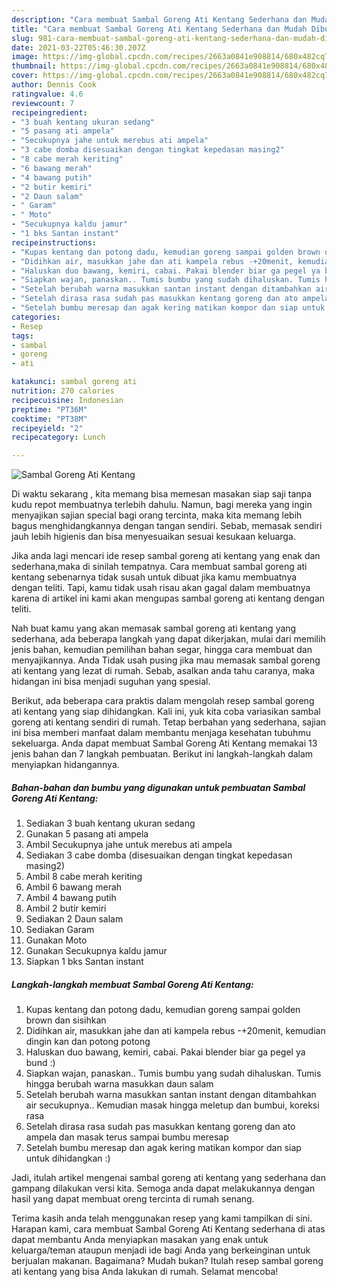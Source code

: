```yaml
---
description: "Cara membuat Sambal Goreng Ati Kentang Sederhana dan Mudah Dibuat"
title: "Cara membuat Sambal Goreng Ati Kentang Sederhana dan Mudah Dibuat"
slug: 981-cara-membuat-sambal-goreng-ati-kentang-sederhana-dan-mudah-dibuat
date: 2021-03-22T05:46:30.207Z
image: https://img-global.cpcdn.com/recipes/2663a0841e908814/680x482cq70/sambal-goreng-ati-kentang-foto-resep-utama.jpg
thumbnail: https://img-global.cpcdn.com/recipes/2663a0841e908814/680x482cq70/sambal-goreng-ati-kentang-foto-resep-utama.jpg
cover: https://img-global.cpcdn.com/recipes/2663a0841e908814/680x482cq70/sambal-goreng-ati-kentang-foto-resep-utama.jpg
author: Dennis Cook
ratingvalue: 4.6
reviewcount: 7
recipeingredient:
- "3 buah kentang ukuran sedang"
- "5 pasang ati ampela"
- "Secukupnya jahe untuk merebus ati ampela"
- "3 cabe domba disesuaikan dengan tingkat kepedasan masing2"
- "8 cabe merah keriting"
- "6 bawang merah"
- "4 bawang putih"
- "2 butir kemiri"
- "2 Daun salam"
- " Garam"
- " Moto"
- "Secukupnya kaldu jamur"
- "1 bks Santan instant"
recipeinstructions:
- "Kupas kentang dan potong dadu, kemudian goreng sampai golden brown dan sisihkan"
- "Didihkan air, masukkan jahe dan ati kampela rebus -+20menit, kemudian dingin kan dan potong potong"
- "Haluskan duo bawang, kemiri, cabai. Pakai blender biar ga pegel ya bund :)"
- "Siapkan wajan, panaskan.. Tumis bumbu yang sudah dihaluskan. Tumis hingga berubah warna masukkan daun salam"
- "Setelah berubah warna masukkan santan instant dengan ditambahkan air secukupnya.. Kemudian masak hingga meletup dan bumbui, koreksi rasa"
- "Setelah dirasa rasa sudah pas masukkan kentang goreng dan ato ampela dan masak terus sampai bumbu meresap"
- "Setelah bumbu meresap dan agak kering matikan kompor dan siap untuk dihidangkan :)"
categories:
- Resep
tags:
- sambal
- goreng
- ati

katakunci: sambal goreng ati 
nutrition: 270 calories
recipecuisine: Indonesian
preptime: "PT36M"
cooktime: "PT38M"
recipeyield: "2"
recipecategory: Lunch

---
```



![Sambal Goreng Ati Kentang](https://img-global.cpcdn.com/recipes/2663a0841e908814/680x482cq70/sambal-goreng-ati-kentang-foto-resep-utama.jpg)

Di waktu  sekarang , kita memang bisa memesan masakan siap saji tanpa kudu repot membuatnya terlebih dahulu. Namun, bagi mereka yang ingin menyajikan sajian special bagi orang tercinta, maka kita memang lebih bagus menghidangkannya dengan tangan sendiri. Sebab, memasak sendiri jauh lebih higienis dan bisa menyesuaikan sesuai kesukaan keluarga.

Jika anda lagi mencari ide resep sambal goreng ati kentang yang enak dan sederhana,maka di sinilah tempatnya. Cara membuat sambal goreng ati kentang  sebenarnya tidak susah untuk dibuat jika kamu membuatnya dengan teliti. Tapi, kamu tidak usah risau akan gagal dalam membuatnya 
karena di artikel ini kami akan mengupas sambal goreng ati kentang dengan teliti.  



Nah buat kamu yang akan memasak sambal goreng ati kentang yang sederhana, ada beberapa langkah yang dapat dikerjakan, mulai dari memilih jenis bahan, kemudian pemilihan bahan segar, hingga cara membuat dan menyajikannya. Anda Tidak usah pusing jika mau memasak sambal goreng ati kentang yang lezat di rumah. Sebab, asalkan anda  tahu caranya, maka hidangan ini bisa menjadi suguhan yang spesial.

Berikut, ada beberapa cara praktis  dalam mengolah resep sambal goreng ati kentang yang siap dihidangkan. Kali ini, yuk kita coba variasikan sambal goreng ati kentang sendiri di rumah. Tetap berbahan yang sederhana, sajian ini bisa memberi manfaat dalam membantu menjaga kesehatan tubuhmu sekeluarga. Anda dapat membuat Sambal Goreng Ati Kentang memakai 13 jenis bahan dan 7 langkah pembuatan. Berikut ini langkah-langkah dalam menyiapkan hidangannya.

<!--inarticleads1-->

##### Bahan-bahan dan bumbu yang digunakan untuk pembuatan Sambal Goreng Ati Kentang:

1. Sediakan 3 buah kentang ukuran sedang
1. Gunakan 5 pasang ati ampela
1. Ambil Secukupnya jahe untuk merebus ati ampela
1. Sediakan 3 cabe domba (disesuaikan dengan tingkat kepedasan masing2)
1. Ambil 8 cabe merah keriting
1. Ambil 6 bawang merah
1. Ambil 4 bawang putih
1. Ambil 2 butir kemiri
1. Sediakan 2 Daun salam
1. Sediakan  Garam
1. Gunakan  Moto
1. Gunakan Secukupnya kaldu jamur
1. Siapkan 1 bks Santan instant




<!--inarticleads2-->

##### Langkah-langkah membuat Sambal Goreng Ati Kentang:

1. Kupas kentang dan potong dadu, kemudian goreng sampai golden brown dan sisihkan
1. Didihkan air, masukkan jahe dan ati kampela rebus -+20menit, kemudian dingin kan dan potong potong
1. Haluskan duo bawang, kemiri, cabai. Pakai blender biar ga pegel ya bund :)
1. Siapkan wajan, panaskan.. Tumis bumbu yang sudah dihaluskan. Tumis hingga berubah warna masukkan daun salam
1. Setelah berubah warna masukkan santan instant dengan ditambahkan air secukupnya.. Kemudian masak hingga meletup dan bumbui, koreksi rasa
1. Setelah dirasa rasa sudah pas masukkan kentang goreng dan ato ampela dan masak terus sampai bumbu meresap
1. Setelah bumbu meresap dan agak kering matikan kompor dan siap untuk dihidangkan :)




Jadi, itulah artikel mengenai  sambal goreng ati kentang  yang sederhana dan gampang dilakukan versi kita. Semoga anda dapat melakukannya dengan hasil yang dapat membuat oreng tercinta di rumah senang. 

Terima kasih anda telah menggunakan resep yang kami tampilkan di sini. Harapan kami, cara membuat  Sambal Goreng Ati Kentang sederhana di atas dapat membantu Anda menyiapkan masakan yang enak untuk keluarga/teman ataupun menjadi ide bagi Anda yang berkeinginan untuk berjualan makanan. Bagaimana? Mudah bukan? Itulah resep sambal goreng ati kentang yang bisa Anda lakukan di rumah. Selamat mencoba!

